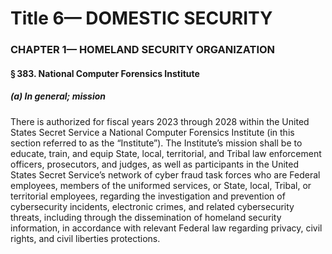 
# Title 6— DOMESTIC SECURITY
### CHAPTER 1— HOMELAND SECURITY ORGANIZATION
#### § 383. National Computer Forensics Institute
##### (a) In general; mission

There is authorized for fiscal years 2023 through 2028 within the United States Secret Service a National Computer Forensics Institute (in this section referred to as the “Institute”). The Institute’s mission shall be to educate, train, and equip State, local, territorial, and Tribal law enforcement officers, prosecutors, and judges, as well as participants in the United States Secret Service’s network of cyber fraud task forces who are Federal employees, members of the uniformed services, or State, local, Tribal, or territorial employees, regarding the investigation and prevention of cybersecurity incidents, electronic crimes, and related cybersecurity threats, including through the dissemination of homeland security information, in accordance with relevant Federal law regarding privacy, civil rights, and civil liberties protections.
